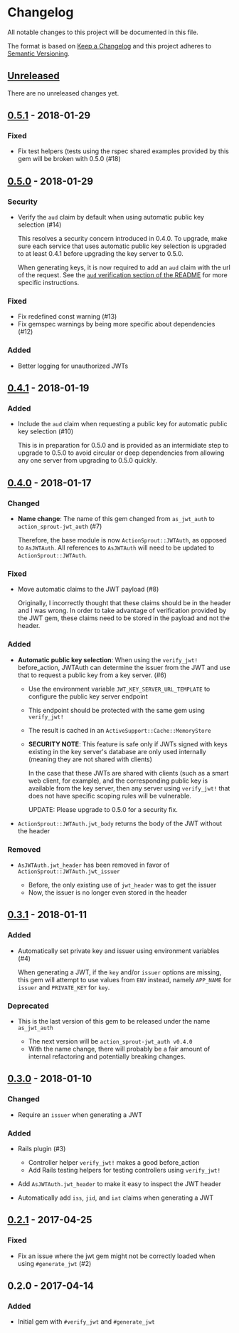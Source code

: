 # Changelog

All notable changes to this project will be documented in this file.

The format is based on [Keep a Changelog](http://keepachangelog.com/en/1.0.0/)
and this project adheres to [Semantic Versioning](http://semver.org/spec/v2.0.0.html).

## [Unreleased]

There are no unreleased changes yet.

## [0.5.1] - 2018-01-29

### Fixed

- Fix test helpers (tests using the rspec shared examples provided by this gem
  will be broken with 0.5.0 (#18)

## [0.5.0] - 2018-01-29

### Security

- Verify the `aud` claim by default when using automatic public key selection (#14)

  This resolves a security concern introduced in 0.4.0. To upgrade, make sure
  each service that uses automatic public key selection is upgraded to at least
  0.4.1 before upgrading the key server to 0.5.0.

  When generating keys, it is now required to add an `aud` claim with the url
  of the request. See the [`aud` verification section of the README] for more
  specific instructions.

### Fixed

- Fix redefined const warning (#13)
- Fix gemspec warnings by being more specific about dependencies (#12)

### Added

- Better logging for unauthorized JWTs

## [0.4.1] - 2018-01-19

### Added

- Include the `aud` claim when requesting a public key for automatic public key
  selection (#10)

  This is in preparation for 0.5.0 and is provided as an intermidiate step to
  upgrade to 0.5.0 to avoid circular or deep dependencies from allowing any one
  server from upgrading to 0.5.0 quickly.

## [0.4.0] - 2018-01-17

### Changed

- **Name change**: The name of this gem changed from `as_jwt_auth` to
  `action_sprout-jwt_auth` (#7)

  Therefore, the base module is now `ActionSprout::JWTAuth`, as opposed to
  `AsJWTAuth`. All references to `AsJWTAuth` will need to be updated to
  `ActionSprout::JWTAuth`.

### Fixed

- Move automatic claims to the JWT payload (#8)

  Originally, I incorrectly thought that these claims should be in the header
  and I was wrong. In order to take advantage of verification provided by the
  JWT gem, these claims need to be stored in the payload and not the header.

### Added

- **Automatic public key selection**: When using the `verify_jwt!`
  before_action, JWTAuth can determine the issuer from the JWT and use that to
  request a public key from a key server. (#6)

  - Use the environment variable `JWT_KEY_SERVER_URL_TEMPLATE` to configure the
    public key server endpoint
  - This endpoint should be protected with the same gem using `verify_jwt!`
  - The result is cached in an `ActiveSupport::Cache::MemoryStore`
  - **SECURITY NOTE**: This feature is safe only if JWTs signed with keys
    existing in the key server's database are only used internally (meaning
    they are not shared with clients)

    In the case that these JWTs are shared with clients (such as a smart web client, for example), and the corresponding public key is available from the key server, then any server using `verify_jwt!` that does not have specific scoping rules will be vulnerable.

    UPDATE: Please upgrade to 0.5.0 for a security fix.

- `ActionSprout::JWTAuth.jwt_body` returns the body of the JWT without the
  header

### Removed

- `AsJWTAuth.jwt_header` has been removed in favor of
  `ActionSprout::JWTAuth.jwt_issuer`

  - Before, the only existing use of `jwt_header` was to get the issuer
  - Now, the issuer is no longer even stored in the header

## [0.3.1] - 2018-01-11

### Added

- Automatically set private key and issuer using environment variables (#4)

  When generating a JWT, if the `key` and/or `issuer` options are missing, this
  gem will attempt to use values from `ENV` instead, namely `APP_NAME` for
  `issuer` and `PRIVATE_KEY` for `key`.

### Deprecated

- This is the last version of this gem to be released under the name
  `as_jwt_auth`

  - The next version will be `action_sprout-jwt_auth v0.4.0`
  - With the name change, there will probably be a fair amount of internal
    refactoring and potentially breaking changes.

## [0.3.0] - 2018-01-10

### Changed

- Require an `issuer` when generating a JWT

### Added

- Rails plugin (#3)

  - Controller helper `verify_jwt!` makes a good before_action
  - Add Rails testing helpers for testing controllers using `verify_jwt!`

- Add `AsJWTAuth.jwt_header` to make it easy to inspect the JWT header
- Automatically add `iss`, `jid`, and `iat` claims when generating a JWT

## [0.2.1] - 2017-04-25

### Fixed

- Fix an issue where the jwt gem might not be correctly loaded when using `#generate_jwt` (#2)

## 0.2.0 - 2017-04-14

### Added

- Initial gem with `#verify_jwt` and `#generate_jwt`

[`aud` verification section of the README]: https://github.com/ActionSprout/action_sprout-jwt_auth#aud-verification
[**Automatic public key selection**]: https://github.com/ActionSprout/action_sprout-jwt_auth#automatic-public-key-selection

[Unreleased]: https://github.com/ActionSprout/action_sprout-jwt_auth/compare/v0.5.1...HEAD
[0.5.1]: https://github.com/ActionSprout/action_sprout-jwt_auth/compare/v0.5.0...v0.5.1
[0.5.0]: https://github.com/ActionSprout/action_sprout-jwt_auth/compare/v0.4.1...v0.5.0
[0.4.1]: https://github.com/ActionSprout/action_sprout-jwt_auth/compare/v0.4.0...v0.4.1
[0.4.0]: https://github.com/ActionSprout/action_sprout-jwt_auth/compare/v0.3.1...v0.4.0
[0.3.1]: https://github.com/ActionSprout/action_sprout-jwt_auth/compare/v0.3.0...v0.3.1
[0.3.0]: https://github.com/ActionSprout/action_sprout-jwt_auth/compare/v0.2.1...v0.3.0
[0.2.1]: https://github.com/ActionSprout/action_sprout-jwt_auth/compare/v0.2.0...v0.2.1
